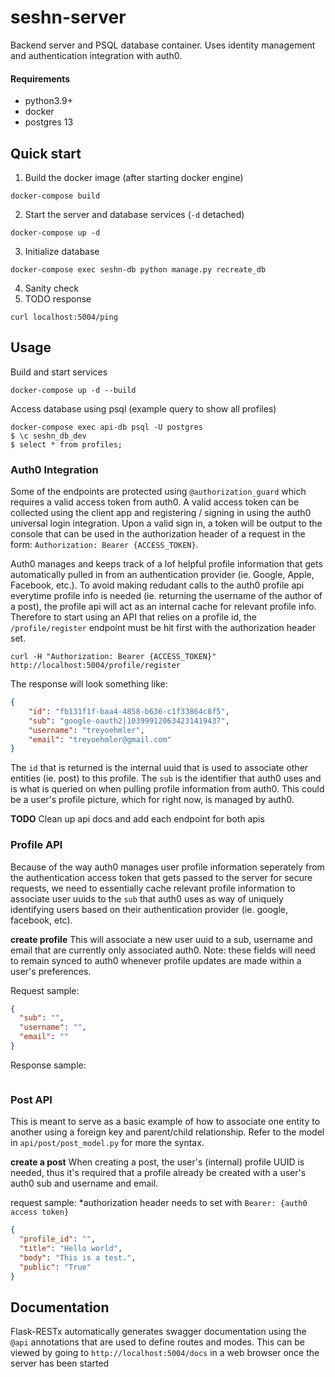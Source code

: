# seshn-server

Backend server and PSQL database container. Uses identity management and authentication integration with auth0.

#### Requirements

* python3.9+
* docker
* postgres 13

## Quick start

1. Build the docker image (after starting docker engine)
```shell
docker-compose build
```
2. Start the server and database services (`-d` detached)
```shell
docker-compose up -d
```
3. Initialize database
```shell
docker-compose exec seshn-db python manage.py recreate_db
```
4. Sanity check
5. TODO response 
```shell
curl localhost:5004/ping
```

## Usage
Build and start services
```shell
docker-compose up -d --build 
```
Access database using psql (example query to show all profiles)
```shell
docker-compose exec api-db psql -U postgres
$ \c seshn_db_dev
$ select * from profiles;
```
### Auth0 Integration
Some of the endpoints are protected using `@authorization_guard` which 
requires a valid access token from auth0. A valid access token can be 
collected using the client app and registering / signing in using the
auth0 universal login integration. Upon a valid sign in, a token will be
output to the console that can be used in the authorization header of a 
request in the form: `Authorization: Bearer {ACCESS_TOKEN}`.

Auth0 manages and keeps track of a lof helpful profile information that 
gets automatically pulled in from an authentication provider (ie. Google,
Apple, Facebook, etc.). To avoid making redudant calls to the auth0 profile
api everytime profile info is needed (ie. returning the username of the 
author of a post), the profile api will act as an internal cache for relevant
profile info. Therefore to start using an API that relies on a profile id,
the `/profile/register` endpoint must be hit first with the authorization
header set.
```shell
curl -H "Authorization: Bearer {ACCESS_TOKEN}" http://localhost:5004/profile/register
```
The response will look something like:
```json
{
    "id": "fb131f1f-baa4-4858-b636-c1f33864c8f5",
    "sub": "google-oauth2|103999120634231419437",
    "username": "treyoehmler",
    "email": "treyoehmler@gmail.com"
}
```
The `id` that is returned is the internal uuid that is used to associate
other entities (ie. post) to this profile. The `sub` is the identifier that
auth0 uses and is what is queried on when pulling profile information from
auth0. This could be a user's profile picture, which for right now, is managed
by auth0. 


**TODO** Clean up api docs and add each endpoint for both apis

### Profile API

Because of the way auth0 manages user profile information seperately from the authentication access token that gets passed 
to the server for secure requests, we need to essentially cache relevant profile information to associate user uuids to the
`sub` that auth0 uses as way of uniquely identifying users based on their authentication provider (ie. google, facebook, etc).


**create profile**
This will associate a new user uuid to a sub, username and email that are currently only associated auth0. Note: these fields
will need to remain synced to auth0 whenever profile updates are made within a user's preferences.

Request sample:
```json
{
  "sub": "",
  "username": "",
  "email": ""
}
```
Response sample:
```json

```


### Post API

This is meant to serve as a basic example of how to associate one entity to another using a foreign key and parent/child
relationship. Refer to the model in `api/post/post_model.py` for more the syntax. 

**create a post**
When creating a post, the user's (internal) profile UUID is needed, thus it's required that a profile already be created with
a user's auth0 sub and username and email.

request sample:
*authorization header needs to set with `Bearer: {auth0 access token}`
```json
{
  "profile_id": "",
  "title": "Hello world",
  "body": "This is a test.",
  "public": "True"
}
```


## Documentation

Flask-RESTx automatically generates swagger documentation using the `@api` annotations
that are used to define routes and modes. This can be viewed by going to
`http://localhost:5004/docs` in a web browser once the server has been started









